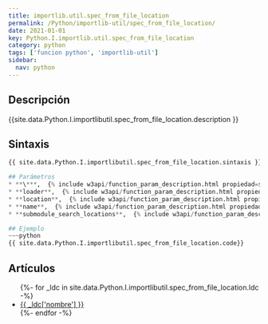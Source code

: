 ```yaml
---
title: importlib.util.spec_from_file_location
permalink: /Python/importlib-util/spec_from_file_location/
date: 2021-01-01
key: Python.I.importlib.util.spec_from_file_location
category: python
tags: ['funcion python', 'importlib-util']
sidebar: 
  nav: python
---
```


## Descripción
{{site.data.Python.I.importlibutil.spec_from_file_location.description }}

## Sintaxis
~~~python
{{ site.data.Python.I.importlibutil.spec_from_file_location.sintaxis }}~~~

## Parámetros
* **\***,  {% include w3api/function_param_description.html propiedad=site.data.Python.I.importlib.util.spec_from_file_location valor="*" %}
* **loader**,  {% include w3api/function_param_description.html propiedad=site.data.Python.I.importlib.util.spec_from_file_location valor="loader" %}
* **location**,  {% include w3api/function_param_description.html propiedad=site.data.Python.I.importlib.util.spec_from_file_location valor="location" %}
* **name**,  {% include w3api/function_param_description.html propiedad=site.data.Python.I.importlib.util.spec_from_file_location valor="name" %}
* **submodule_search_locations**,  {% include w3api/function_param_description.html propiedad=site.data.Python.I.importlib.util.spec_from_file_location valor="submodule_search_locations" %}

## Ejemplo
~~~python
{{ site.data.Python.I.importlibutil.spec_from_file_location.code}}
~~~

## Artículos
<ul>
{%- for _ldc in site.data.Python.I.importlibutil.spec_from_file_location.ldc -%}
   <li>
       <a href="{{_ldc['url'] }}">{{ _ldc['nombre'] }}</a>
   </li>
{%- endfor -%}
</ul>
